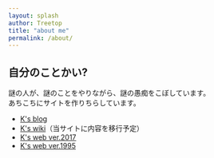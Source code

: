 ```yaml
---
layout: splash
author: Treetop
title: "about me"
permalink: /about/
---
```

## 自分のことかい?

謎の人が、謎のことをやりながら、謎の愚痴をこぼしています。   
あちこちにサイトを作りちらしています。

- [K's blog](http://blog.treetop.to)
- [K's wiki](http://wiki.treetop.to)（当サイトに内容を移行予定）
- [K's web ver.2017](http://www.treetop.to)
- [K's web ver.1995](http://treetop.webcrow.jp)
